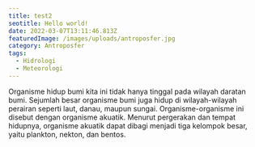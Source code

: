 ```yaml
---
title: test2
seotitle: Hello world!
date: 2022-03-07T13:11:46.813Z
featuredImage: /images/uploads/antroposfer.jpg
category: Antroposfer
tags:
  - Hidrologi
  - Meteorologi
---
```

Organisme hidup bumi kita ini tidak hanya tinggal pada wilayah daratan bumi. Sejumlah besar organisme bumi juga hidup di wilayah-wilayah perairan seperti laut, danau, maupun sungai. Organisme-organisme ini disebut dengan organisme akuatik. Menurut pergerakan dan tempat hidupnya, organisme akuatik dapat dibagi menjadi tiga kelompok besar, yaitu plankton, nekton, dan bentos.